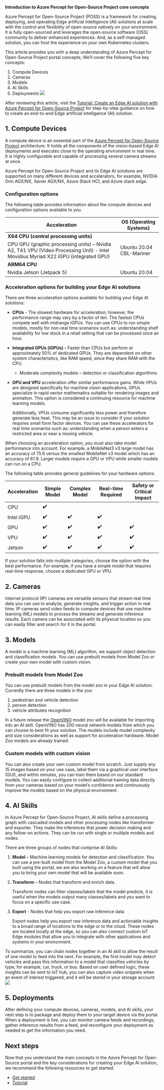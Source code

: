 **Introduction to Azure Percept for Open-Source Project core concepts**

Azure Percept for Open-Source Project (POSS) is a framework for creating, deploying, and operating Edge artificial intelligence (AI) solutions at scale with the control and flexibility of open-source natively on your environment. It is fully open-sourced and leverages the open-source software (OSS) community to deliver enhanced experiences. And, as a self-managed solution, you can host the experience on your own Kubernetes clusters.

This article provides you with a deep understanding of Azure Percept for Open-Source Project portal concepts; We’ll cover the following five key concepts:

1.  Compute Devices
2.  Cameras
3.  Models
4.  AI Skills
5.  Deployments
![](../assets/13fc6b9fb936ac86d478fecb8e519eca.png)

After reviewing this article, visit the [Tutorial: Create an Edge AI solution with Azure Percept for Open-Source Project](https://github.com/Azure/PerceptOSS/blob/main/docs/tutorial/Tutorial-Create-an-Edge-AI-solution-with-Azure-Percept-Open-Source-Project.md) for step-by-step guidance on how to create an end-to-end Edge artificial intelligence (AI) solution.

## 1. **Compute Devices**

A compute device is an essential part of the [Azure Percept for Open-Source Project](https://microsoft.sharepoint-df.com/:w:/t/AzurePerceptHCIDocumentation/Eeoh0pZk5g1MqwJZUAZFEvEBMYmfAqdibII6Znm-PnnDIQ?e=RmbWSo) architecture. It holds all the components of the vision-based Edge AI deployments and executes close to the operating environment in real time. It is highly configurable and capable of processing several camera streams at once.

Azure Percept for Open-Source Project and its Edge AI solutions are supported on many different devices and accelerators, for example, NVIDIA Orin AGX/NX, Xavier AGX/NX, Azure Stack HCI, and Azure stack edge.

### Configuration options

The following table provides information about the compute devices and configuration options available to you.

| **Acceleration**                                                                                                                   | **OS (Operating Systems)** |
|------------------------------------------------------------------------------------------------------------------------------------|----------------------------|
| **X64** **CPU (central processing units)**                                                                                         |                            |
| CPU GPU (graphic processing units) – Nvidia A2, T41 VPU (Video Processing Unit) - Intel Movidius Myriad X22 iGPU (integrated GPU)  | Ubuntu 20.04 CBL-Mariner   |
| **ARM64 CPU**                                                                                                                      |                            |
| Nvidia Jetson (Jetpack 5)                                                                                                          | Ubuntu 20.04               |

### Acceleration options for building your Edge AI solutions

There are three acceleration options available for building your Edge AI solutions:

-   **CPUs** - The slowest hardware for acceleration; however, the performance range may vary by a factor of ten. The fastest CPUs compete well with midrange iGPUs. You can use CPUs to run simple models, mostly for non-real time scenarios such as: understanding shelf availability for low stock in a retail setting that can be processed once an hour.
-   **Integrated GPUs (iGPUs) -** Faster than CPUs but perform at approximately 50% of dedicated GPUs. They are dependent on other system characteristics, like RAM speed, since they share RAM with the CPU.
    -   Moderate complexity models – detection or classification algorithms
-   **GPU and VPU** acceleration offer similar performance gains. While VPUs are designed specifically for machine vision applications, GPUs specialize in rapid vector mathematics suitable for rendering images and animation. This option is considered a continuing resource for machine learning models.

    Additionally, VPUs consume significantly less power and therefore generate less heat. This may be an issue to consider if your solution requires small form factor devices. You can use these accelerators for real time scenarios such as: understanding when a person enters a restricted area or near a moving vehicle.

When choosing an acceleration option, you must also take model performance into account. For example, a MobileNet3 v3 large model has an accuracy of 75.6 versus the smallest MobileNet v3 model which has an accuracy of 61.9. Larger models require a GPU or VPU while smaller models can run on a CPU.

The following table provides general guidelines for your hardware options:

| **Acceleration** | **Simple Model** | **Complex Model** | **Real-time Required** | **Safety or Critical Impact** |
|------------------|------------------|-------------------|------------------------|-------------------------------|
| CPU              | :heavy_check_mark: |                   |                        |                               |
| Intel iGPU       | :heavy_check_mark: | :heavy_check_mark: | :heavy_check_mark:    |                               |
| GPU              | :heavy_check_mark: |:heavy_check_mark:  | :heavy_check_mark:    | :heavy_check_mark:            |
| VPU              | :heavy_check_mark: |:heavy_check_mark:  |:heavy_check_mark:     | :heavy_check_mark:            |
| Jetson           |:heavy_check_mark:  |:heavy_check_mark:  | :heavy_check_mark:    | :heavy_check_mark:            |

If your solution falls into multiple categories, choose the option with the best performance. For example, if you have a simple model that requires real-time response, choose a dedicated GPU or VPU.

## 2. Cameras

Internet protocol (IP) cameras are versatile sensors that stream real time data you can use to analyze, generate insights, and trigger action in real time. IP cameras send video feeds to compute devices that use machine learning (ML) models to process the streams and generate inference results. Each camera can be associated with its physical location so you can easily filter and search for it in the portal.

## 3. Models

A model is a machine learning (ML) algorithm, we support object detection and classification models. You can use prebuilt models from Model Zoo or create your own model with custom vision.

### Prebuilt models from Model Zoo

You can use prebuilt models from the model zoo in your Edge AI solution. Currently there are three models in the zoo:

1. pedestrian and vehicle detection
2. person detection
3. vehicle attributes recognition

In a future release the [OpenVINO](https://docs.openvino.ai/latest/model_zoo.html) model zoo will be available for importing into an AI skill. OpenVINO has 200 neural network models from which you can choose to best fit your solution. The models include model complexity and size considerations as well as support for acceleration hardware. Model Zoo models are already trained.

### Custom models with custom vision

You can also create your own custom model from scratch. Just supply any 15 images based on your use case, label them via a graphical user interface (GUI), and within minutes, you can train them based on our standard models. You can easily configure to collect additional training data directly from your cameras based on your model’s confidence and continuously improve the models based on the physical environment.

## 4. AI Skills

In Azure Percept for Open-Source Project, AI skills define a processing graph with cascaded models and other processing nodes like transformer and exporter. They make the inferences that power decision making and any follow-on actions. They can be run with single or multiple models and nodes.

There are three groups of nodes that comprise AI Skills:

1.  **Model** – Machine learning models for detection and classification. You can use a pre-built model from the Model Zoo, a custom model that you built using the portal, we are also working on a feature that will allow you to bring your own model that will be available soon.
2.  **Transform** – Nodes that transform and enrich data.

    Transform nodes can filter classes/labels that the model predicts, it is useful when the models output many classes/labels and you want to focus on a specific use case.

3.  **Export** - Nodes that help you export raw inference data

    Export nodes help you export raw inference data and actionable insights to a broad range of locations to the edge or to the cloud. These nodes are located locally at the edge, so you can also connect custom IoT Edge modules that allow you to integrate with other applications and systems in your environment.

   To summarize, you can chain nodes together in an AI skill to allow the result of one model to feed into the next. For example, the first model may detect vehicles and pass this information to a model that classifies vehicles by type; for example, car, truck, or bus. Based on user defined logic, these insights can be sent to IoT hub, you can also capture video snippets when an event of interest triggered, and it will be stored in your storage account.
![](../assets/ec960a4d6611fe07fad6ae221393130d.png)
## 5. Deployments

After defining your compute devices, cameras, models, and AI skills, your next step is to package and deploy them to your target device via the portal. When a deployment is live, you can monitor camera feeds and recordings, gather inference results from a feed, and reconfigure your deployment as needed to get the information you need.

## Next steps

Now that you understand the main concepts in the Azure Percept for Open-Source portal and the key considerations for creating your Edge AI solution, we recommend the following resources to get started:

-   [Get started](https://github.com/Azure/PerceptOSS/blob/main/docs/tutorial/setup-guide.md)
-   [Tutorial](https://github.com/Azure/PerceptOSS/blob/main/docs/tutorial/Tutorial-Create-an-Edge-AI-solution-with-Azure-Percept-Open-Source-Project.md)
